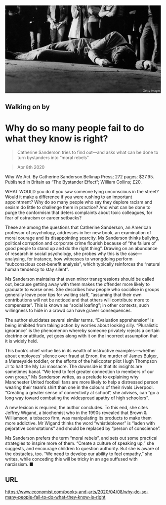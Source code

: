 ![](./images/20200411_BKP005.jpg)

## Walking on by

# Why do so many people fail to do what they know is right?

> Catherine Sanderson tries to find out—and asks what can be done to turn bystanders into “moral rebels”

> Apr 8th 2020

Why We Act. By Catherine Sanderson.Belknap Press; 272 pages; $27.95. Published in Britain as “The Bystander Effect”; William Collins; £20.

WHAT WOULD you do if you saw someone lying unconscious in the street? Would it make a difference if you were rushing to an important appointment? Why do so many people who say they deplore racism and sexism do little to challenge them in practice? And what can be done to purge the conformism that deters complaints about toxic colleagues, for fear of ostracism or career setbacks?

These are among the questions that Catherine Sanderson, an American professor of psychology, addresses in her new book, an examination of moral courage and its disappointing scarcity. Ms Sanderson thinks bullying, political corruption and corporate crime flourish because of “the failure of good people to stand up and do the right thing”. Drawing on an abundance of research in social psychology, she probes why this is the case—analysing, for instance, how witnesses to wrongdoing perform “subconscious cost-benefit analysis”, which typically reinforces the “natural human tendency to stay silent”.

Ms Sanderson maintains that even minor transgressions should be called out, because getting away with them makes the offender more likely to graduate to worse ones. She describes how people who socialise in groups generally leave poor tips for waiting staff, “assuming that their own contributions will not be noticed and that others will contribute more to compensate”. This is known as “social loafing”; in other contexts, such willingness to hide in a crowd can have graver consequences.

The author elucidates several similar terms. “Evaluation apprehension” is being inhibited from taking action by worries about looking silly. “Pluralistic ignorance” is the phenomenon whereby someone privately rejects a certain doctrine or attitude, yet goes along with it on the incorrect assumption that it is widely held.

This book’s chief virtue lies in its wealth of instructive examples—whether about employees’ silence over fraud at Enron, the murder of James Bulger, a Merseyside toddler, or the efforts of the helicopter pilot Hugh Thompson Jr to halt the My Lai massacre. The downside is that its insights are sometimes banal. “We tend to feel greater connection to members of our own group,” Ms Sanderson writes, as a prelude to explaining why Manchester United football fans are more likely to help a distressed person wearing their team’s shirt than one in the colours of their rivals Liverpool. “Creating a greater sense of connectivity at school”, she advises, can “go a long way toward combating the widespread apathy of high schoolers”.

A new lexicon is required, the author concludes. To this end, she cites Jeffrey Wigand, a biochemist who in the 1990s revealed that Brown & Williamson, a tobacco firm, was manipulating its products to make them more addictive. Mr Wigand thinks the word “whistleblower” is “laden with pejorative connotations” and should be replaced by “person of conscience”.

Ms Sanderson prefers the term “moral rebels”, and sets out some practical strategies to inspire more of them. “Create a culture of speaking up,” she suggests, and encourage children to question authority. But she is aware of the obstacles, too. “We need to develop our ability to feel empathy,” she writes, while conceding this will be tricky in an age suffused with narcissism. ■

## URL

https://www.economist.com/books-and-arts/2020/04/08/why-do-so-many-people-fail-to-do-what-they-know-is-right
